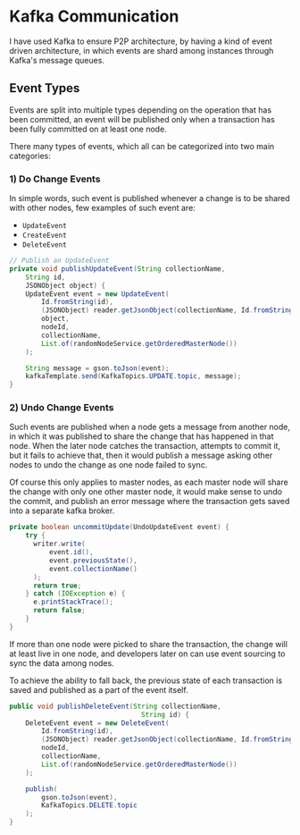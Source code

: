 # Kafka Communication
I have used Kafka to ensure P2P architecture, by having a kind of event driven architecture, in which events are shard among instances through Kafka's message queues.

## Event Types
Events are split into multiple types depending on the operation that has been committed, an event will be published only when a transaction has been fully committed on at least one node.

There many types of events, which all can be categorized into two main categories:
### 1) Do Change Events
In simple words, such event is published whenever a change is to be shared with other nodes, few examples of such event are:
+ `UpdateEvent`
+ `CreateEvent`
+ `DeleteEvent`

```java
// Publish an UpdateEvent
private void publishUpdateEvent(String collectionName,
    String id,
    JSONObject object) {
    UpdateEvent event = new UpdateEvent(
        Id.fromString(id),
        (JSONObject) reader.getJsonObject(collectionName, Id.fromString(id)),
        object,
        nodeId,
        collectionName,
        List.of(randomNodeService.getOrderedMasterNode())
    );

    String message = gson.toJson(event);
    kafkaTemplate.send(KafkaTopics.UPDATE.topic, message);
}
```

### 2) Undo Change Events
Such events are published when a node gets a message from another node, in which it was published to share the change that has happened in that node. When the later node catches the transaction, attempts to commit it, but it fails to achieve that, then it would publish a message asking other nodes to undo the change as one node failed to sync.

Of course this only applies to master nodes, as each master node will share the change with only one other master node, it would make sense to undo the commit, and publish an error message where the transaction gets saved into a separate kafka broker.

```java
private boolean uncommitUpdate(UndoUpdateEvent event) {
    try {
      writer.write(
          event.id(),
          event.previousState(),
          event.collectionName()
      );
      return true;
    } catch (IOException e) {
      e.printStackTrace();
      return false;
    }
}
```

If more than one node were picked to share the transaction, the change will at least live in one node, and developers later on can use event sourcing to sync the data among nodes.

To achieve the ability to fall back, the previous state of each transaction is saved and published as a part of the event itself.
```java
public void publishDeleteEvent(String collectionName,
                                 String id) {
    DeleteEvent event = new DeleteEvent(
        Id.fromString(id),
        (JSONObject) reader.getJsonObject(collectionName, Id.fromString(id)),
        nodeId,
        collectionName,
        List.of(randomNodeService.getOrderedMasterNode())
    );

    publish(
        gson.toJson(event),
        KafkaTopics.DELETE.topic
    );
}
```
